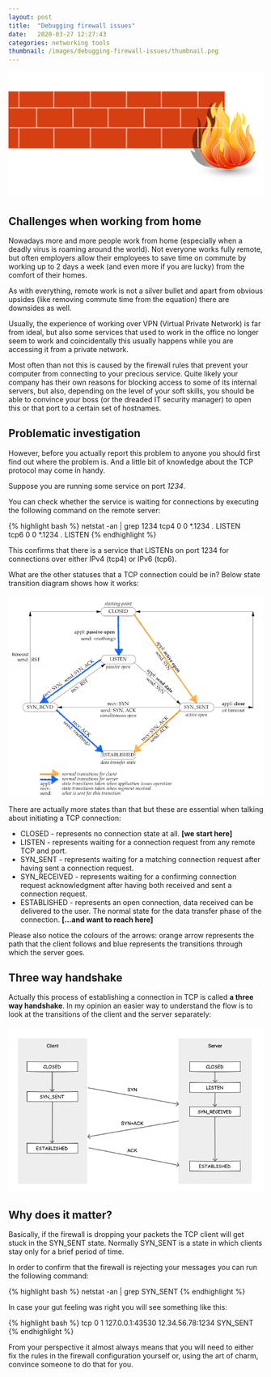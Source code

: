 ```yaml
---
layout: post
title:  "Debugging firewall issues"
date:   2020-03-27 12:27:43
categories: networking tools
thumbnail: /images/debugging-firewall-issues/thumbnail.png
---
```


<img src="/images/debugging-firewall-issues/firewall-146529_1280.png" title="Firewall" class="float-left" />

Challenges when working from home
---------------------------------

Nowadays more and more people work from home (especially when a deadly virus is
roaming around the world). Not everyone works fully
remote, but often employers allow their employees to save time on commute
by working up to 2 days a week (and even more if you are lucky) from the
comfort of their homes.

As with everything, remote work is not a silver bullet and apart from obvious
upsides (like removing commute time from the equation) there are downsides as well.

Usually, the experience of working over VPN (Virtual Private Network) is
far from ideal, but also some services that used to work in the office no longer
seem to work and coincidentally this usually happens while you are accessing
it from a private network.

Most often than not this is caused by the firewall rules that prevent your
computer from connecting to your precious service. Quite likely your company
has their own reasons for blocking access to some of its internal servers,
but also, depending on the level of your soft skills, you should be able to
convince your boss (or the dreaded IT security manager) to open this or that
port to a certain set of hostnames.

Problematic investigation
-------------------------

However, before you actually report this problem to anyone you should
first find out where the problem is. And a little bit of knowledge about
the TCP protocol may come in handy.

Suppose you are running some service on port _1234_.

You can check whether the service is waiting for connections
by executing the following command on the remote server:

{% highlight bash %}
netstat -an | grep 1234
tcp4       0      0  *.1234                 *.*                    LISTEN     
tcp6       0      0  *.1234                 *.*                    LISTEN
{% endhighlight %}

This confirms that there is a service that LISTENs on port 1234 for connections
over either IPv4 (tcp4) or IPv6 (tcp6).

What are the other statuses that a TCP connection could be in? Below state
transition diagram shows how it works:

<img src="/images/debugging-firewall-issues/tcp-state-transition-diagram.png" title="Firewall" style="clear: both;" />

There are actually more states than that but these are essential when talking
about initiating a TCP connection:

* CLOSED - represents no connection state at all. __[we start here]__
* LISTEN - represents waiting for a connection request from any remote TCP and port.
* SYN_SENT - represents waiting for a matching connection request after having sent a connection request.
* SYN_RECEIVED - represents waiting for a confirming connection request acknowledgment after having both received and sent a connection request.
* ESTABLISHED - represents an open connection, data received can be delivered to the user. The normal state for the data transfer phase of the connection. __[...and want to reach here]__

Please also notice the colours of the arrows: orange arrow represents the path
that the client follows and blue represents the transitions through which the server
goes.

Three way handshake
-------------------

Actually this process of establishing a connection in TCP is called __a three way
handshake__. In my opinion an easier way to understand the flow is to look at the
transitions of the client and the server separately:

<img src="/images/debugging-firewall-issues/tcp_three_way_handshake.png" title="Firewall" style="clear: both;" />

Why does it matter?
-------------------

Basically, if the firewall is dropping your packets the TCP client will
get stuck in the SYN_SENT state. Normally SYN_SENT is a state in which clients
stay only for a brief period of time.

In order to confirm that the firewall is rejecting your messages you can
run the following command:

{% highlight bash %}
netstat -an | grep SYN_SENT
{% endhighlight %}

In case your gut feeling was right you will see something like this:

{% highlight bash %}
tcp        0      1 127.0.0.1:43530        12.34.56.78:1234         SYN_SENT
{% endhighlight %}

From your perspective it almost always means that you will need to either
fix the rules in the firewall configuration yourself or,
using the art of charm, convince someone to do that for you.
